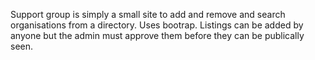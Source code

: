 Support group is simply a small site to add and remove and search organisations from a directory. Uses bootrap.
Listings can be added by anyone but the admin must approve them before they can be publically seen. 
